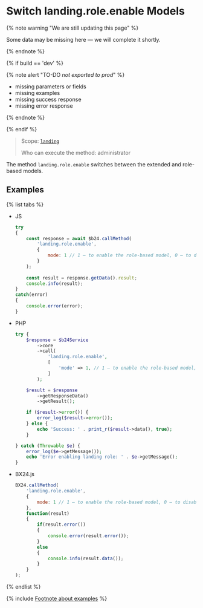 # Switch landing.role.enable Models

{% note warning "We are still updating this page" %}

Some data may be missing here — we will complete it shortly.

{% endnote %}

{% if build == 'dev' %}

{% note alert "TO-DO _not exported to prod_" %}

- missing parameters or fields
- missing examples
- missing success response
- missing error response

{% endnote %}

{% endif %}

> Scope: [`landing`](../../scopes/permissions.md)
>
> Who can execute the method: administrator

The method `landing.role.enable` switches between the extended and role-based models.

## Examples

{% list tabs %}

- JS

    ```js
    try
    {
    	const response = await $b24.callMethod(
    		'landing.role.enable',
    		{
    			mode: 1 // 1 – to enable the role-based model, 0 – to disable (enable the extended model)
    		}
    	);
    	
    	const result = response.getData().result;
    	console.info(result);
    }
    catch(error)
    {
    	console.error(error);
    }
    ```

- PHP

    ```php
    try {
        $response = $b24Service
            ->core
            ->call(
                'landing.role.enable',
                [
                    'mode' => 1, // 1 – to enable the role-based model, 0 – to disable (enable the extended model)
                ]
            );
    
        $result = $response
            ->getResponseData()
            ->getResult();
    
        if ($result->error()) {
            error_log($result->error());
        } else {
            echo 'Success: ' . print_r($result->data(), true);
        }
    
    } catch (Throwable $e) {
        error_log($e->getMessage());
        echo 'Error enabling landing role: ' . $e->getMessage();
    }
    ```

- BX24.js

    ```js
    BX24.callMethod(
        'landing.role.enable',
        {
            mode: 1 // 1 – to enable the role-based model, 0 – to disable (enable the extended model)
        },
        function(result)
        {
            if(result.error())
            {
                console.error(result.error());
            }
            else
            {
                console.info(result.data());
            }
        }
    );
    ```

{% endlist %}

{% include [Footnote about examples](../../../_includes/examples.md) %}